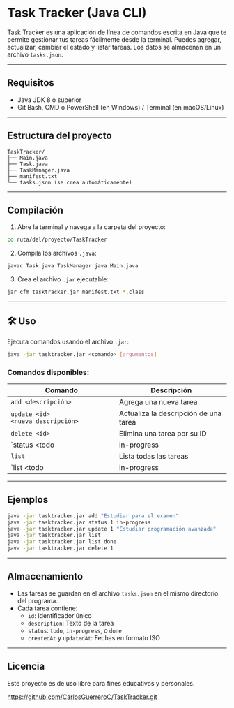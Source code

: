 #  Task Tracker (Java CLI)

Task Tracker es una aplicación de línea de comandos escrita en Java que te permite gestionar tus tareas fácilmente desde la terminal. 
Puedes agregar, actualizar, cambiar el estado y listar tareas. Los datos se almacenan en un archivo `tasks.json`.

---

##  Requisitos

- Java JDK 8 o superior
- Git Bash, CMD o PowerShell (en Windows) / Terminal (en macOS/Linux)

---

##  Estructura del proyecto

```
TaskTracker/
├── Main.java
├── Task.java
├── TaskManager.java
├── manifest.txt
└── tasks.json (se crea automáticamente)
```

---

##  Compilación

1. Abre la terminal y navega a la carpeta del proyecto:

```bash
cd ruta/del/proyecto/TaskTracker
```

2. Compila los archivos `.java`:

```bash
javac Task.java TaskManager.java Main.java
```

3. Crea el archivo `.jar` ejecutable:

```bash
jar cfm tasktracker.jar manifest.txt *.class
```

---

## 🛠️ Uso

Ejecuta comandos usando el archivo `.jar`:

```bash
java -jar tasktracker.jar <comando> [argumentos]
```

### Comandos disponibles:

| Comando                             | Descripción                                        |
|-------------------------------------|----------------------------------------------------|
| `add <descripción>`                | Agrega una nueva tarea                             |
| `update <id> <nueva_descripción>`  | Actualiza la descripción de una tarea              |
| `delete <id>`                      | Elimina una tarea por su ID                        |
| `status <id> <todo|in-progress|done>` | Cambia el estado de una tarea                   |
| `list`                             | Lista todas las tareas                             |
| `list <todo|in-progress|done>`     | Lista tareas por estado específico                 |

---

##  Ejemplos

```bash
java -jar tasktracker.jar add "Estudiar para el examen"
java -jar tasktracker.jar status 1 in-progress
java -jar tasktracker.jar update 1 "Estudiar programación avanzada"
java -jar tasktracker.jar list
java -jar tasktracker.jar list done
java -jar tasktracker.jar delete 1
```

---

##  Almacenamiento

- Las tareas se guardan en el archivo `tasks.json` en el mismo directorio del programa.
- Cada tarea contiene:
  - `id`: Identificador único
  - `description`: Texto de la tarea
  - `status`: `todo`, `in-progress`, o `done`
  - `createdAt` y `updatedAt`: Fechas en formato ISO

---

##  Licencia
Este proyecto es de uso libre para fines educativos y personales.

https://github.com/CarlosGuerreroC/TaskTracker.git
